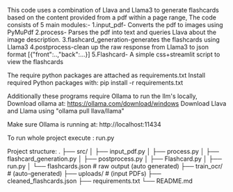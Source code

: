 This code uses a combination of Llava and Llama3 to generate flashcards based on the content provided from a pdf within a page range,
The code consists of 5 main modules:-
    1.input_pdf- Converts the pdf to images using PyMuPdf
    2.process- Parses the pdf into text and queries Llava about the image description.
    3.flashcard_generation-generates the flashcards using Llama3 
    4.postprocess-clean up the raw response from Llama3 to json format [{"front":..,"back":...}]
    5.Flashcard- A simple css+streamlit script to view the flashcards

The require python packages are attached as requirements.txt
Install required Python packages with: pip install -r requirements.txt

Additionally these programs require Ollama to run the llm's locally,
  Download ollama at: https://ollama.com/download/windows 
  Download Llava and Llama using "ollama pull llava/llama"

Make sure Ollama is running at: http://localhost:11434

To run whole project execute : run.py

Project structure:
.
├── src/
│   ├── input_pdf.py
│   ├── process.py
│   ├── flashcard_generation.py
│   ├── postprocess.py
│   ├── Flashcard.py
│   ├── run.py
│   └── flashcards.json         # raw output (auto generated)
├── train_ocr/              # (auto-generated)
├── uploads/                # (input PDFs)
├── cleaned_flashcards.json
├── requirements.txt
└── README.md
